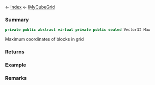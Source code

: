 ← [Index](Api-Index) ← [IMyCubeGrid](VRage.Game.ModAPI.Ingame.IMyCubeGrid)

### Summary

```csharp
private public abstract virtual private public sealed Vector3I Max
```

Maximum coordinates of blocks in grid

### Returns

### Example

### Remarks

